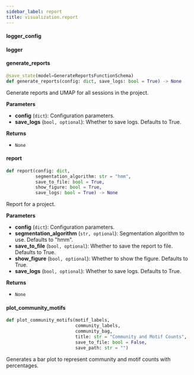 ```yaml
---
sidebar_label: report
title: visualization.report
---
```


#### logger\_config

#### logger

#### generate\_reports

```python
@save_state(model=GenerateReportsFunctionSchema)
def generate_reports(config: dict, save_logs: bool = True) -> None
```

Generate reports and UMAP for all sessions in the project.

**Parameters**

* **config** (`dict`): Configuration parameters.
* **save_logs** (`bool, optional`): Whether to save logs. Defaults to True.

**Returns**

* `None`

#### report

```python
def report(config: dict,
           segmentation_algorithm: str = "hmm",
           save_to_file: bool = True,
           show_figure: bool = True,
           save_logs: bool = True) -> None
```

Report for a project.

**Parameters**

* **config** (`dict`): Configuration parameters.
* **segmentation_algorithm** (`str, optional`): Segmentation algorithm to use. Defaults to &quot;hmm&quot;.
* **save_to_file** (`bool, optional`): Whether to save the report to file. Defaults to True.
* **show_figure** (`bool, optional`): Whether to show the figure. Defaults to True.
* **save_logs** (`bool, optional`): Whether to save logs. Defaults to True.

**Returns**

* `None`

#### plot\_community\_motifs

```python
def plot_community_motifs(motif_labels,
                          community_labels,
                          community_bag,
                          title: str = "Community and Motif Counts",
                          save_to_file: bool = False,
                          save_path: str = "")
```

Generates a bar plot to represent community and motif counts with percentages.

